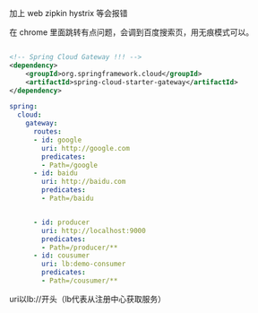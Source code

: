 
加上 web zipkin hystrix 等会报错

在 chrome 里面跳转有点问题，会调到百度搜索页，用无痕模式可以。

```xml

<!-- Spring Cloud Gateway !!! -->
<dependency>
    <groupId>org.springframework.cloud</groupId>
    <artifactId>spring-cloud-starter-gateway</artifactId>
</dependency>

```
```yaml
spring:
  cloud:
    gateway:
      routes:
      - id: google
        uri: http://google.com
        predicates:
        - Path=/google
      - id: baidu
        uri: http://baidu.com
        predicates:
        - Path=/baidu
```

```yaml

      - id: producer
        uri: http://localhost:9000
        predicates:
        - Path=/producer/**
      - id: cousumer
        uri: lb:demo-consumer
        predicates:
        - Path=/cousumer/**
```
uri以lb://开头（lb代表从注册中心获取服务）